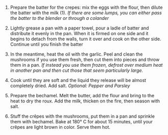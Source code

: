 1. Prepare the batter for the crepes: mix the eggs with the flour, then dilute the batter with the milk (1). *If there are some lumps, you can either pass the batter to the blender or through a colander*

2. Lightly grease a pan with a paper towel, pour a ladle of batter and distribute it evenly in the pan. When it is firmed on one side and it begins to detach from the walls, turn it over and cook on the other side. Continue until you finish the batter

3. In the meantime, heat the oil with the garlic. Peel and clean the mushrooms if you use them fresh, then cut them into pieces and throw them in a pan. *If instead you use them frozen, defrost over medium heat in another pan and then cut those that seem particularly large.*

4. Cook until they are soft and the liquid they release will be almost completely dried. Add salt. *Optional: Pepper and Parsley*

5. Prepare the bechamel. Melt the butter, add the flour and bring to the heat to dry the roux. Add the milk, thicken on the fire, then season with salt.

6. Stuff the crêpes with the mushrooms, put them in a pan and sprinkle them with bechamel. Bake at 180° C for about 15 minutes, until your crêpes are light brown in color. Serve them hot. 